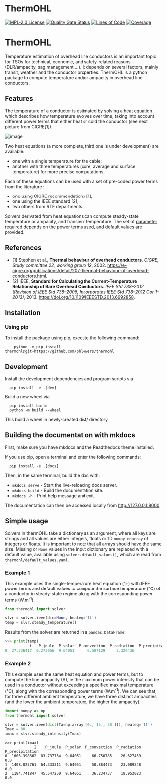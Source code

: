 <!--
SPDX-FileCopyrightText: 2025 RTE (https://www.rte-france.com)

This Source Code Form is subject to the terms of the Mozilla Public
License, v. 2.0. If a copy of the MPL was not distributed with this
file, You can obtain one at http://mozilla.org/MPL/2.0/.
SPDX-License-Identifier: MPL-2.0
-->

# ThermOHL

[![MPL-2.0 License](https://img.shields.io/badge/license-MPL_2.0-blue.svg)](https://www.mozilla.org/en-US/MPL/2.0/)
[![Quality Gate Status](https://sonarcloud.io/api/project_badges/measure?project=phlowers_thermohl&metric=alert_status)](https://sonarcloud.io/summary/new_code?id=phlowers_thermohl)
[![Lines of Code](https://sonarcloud.io/api/project_badges/measure?project=phlowers_thermohl&metric=ncloc)](https://sonarcloud.io/summary/new_code?id=phlowers_thermohl)
[![Coverage](https://sonarcloud.io/api/project_badges/measure?project=phlowers_thermohl&metric=coverage)](https://sonarcloud.io/summary/new_code?id=phlowers_thermohl)

# ThermOHL

Temperature estimation of overhead line conductors is an important topic for 
TSOs for technical, economic, and safety-related reasons (DLR/ampacity, sag 
management ...). It depends on several factors, mainly transit, weather and the
conductor properties. ThermOHL is a python package to compute temperature and/or 
ampacity in overhead line conductors.

## Features

The temperature of a conductor is estimated by solving a heat equation
which describes how temperature evolves over time, taking into account
different power terms that either heat or cold the conductor (see next picture 
from CIGRE[1]).

![image](thermohl-docs/docs/assets/images/cigre_balance.png "Overhead conductor heating and cooling. From [CIGRE].")

Two heat equations (a more complete, third one is under development)
are available:

* one with a single temperature for the cable;
* another with three temperatures (core, average and surface
  temperature) for more precise computations.

Each of these equations can be used with a set of pre-coded power
terms from the literature :

* one using CIGRE recommendations [1];  
* one using the IEEE standard [2];  
* two others from RTE departments.

Solvers derivated from heat equations can compute steady-state
temperature or ampacity, and transient temperature. The set of
[parameter](thermohl-docs/docs/api-reference/parameters.md) required depends on 
the power terms used, and default values are provided.

## References

* [1] Stephen et al., **Thermal behaviour of overhead conductors**. 
  *CIGRE, Study committee 22, working group 12*, 2002.
  https://e-cigre.org/publications/detail/207-thermal-behaviour-of-overhead-conductors.html.
* [2] IEEE, **Standard for Calculating the Current-Temperature Relationship of Bare Overhead Conductors**.
  *IEEE Std 738–2012 (Revision of IEEE Std 738–2006, Incorporates IEEE Std 738–2012 Cor 1–2013)*, 2013.
  https://doi.org/10.1109/IEEESTD.2013.6692858.


## Installation

### Using pip

To install the package using pip, execute the following command:

```shell
    python -m pip install thermohl@git+https://github.com/phlowers/thermohl
```

## Development

Install the development dependencies and program scripts via

```shell
  pip install -e .[dev]
```

Build a new wheel via

```shell
  pip install build
  python -m build --wheel
```

This build a wheel in newly-created dist/ directory

## Building the documentation with mkdocs

First, make sure you have mkdocs and the Readthedocs theme installed.

If you use pip, open a terminal and enter the following commands:

```shell 
  pip install -e .[docs]
```

Then, in the same terminal, build the doc with:

* `mkdocs serve` - Start the live-reloading docs server.
* `mkdocs build` - Build the documentation site.
* `mkdocs -h` - Print help message and exit.

The documentation can then be accessed locally from http://127.0.0.1:8000.

## Simple usage

Solvers in thermOHL take a dictionary as an argument, where all keys are strings and all values are either integers,
floats or 1D `numpy.ndarray` of integers or floats. It is important to note that all arrays should have the same size.
Missing or `None` values in the input dictionary are replaced with a default value, available using
`solver.default_values()`, which are read from `thermohl/default_values.yaml`.

### Example 1

This example uses the single-temperature heat equation (`1t`) with IEEE power terms and default values to compute the
surface temperature (°C) of a conductor in steady-state regime along with the corresponding power terms (W.m<sup>-1</sup>).

```python
from thermohl import solver

slvr = solver.ieee(dic=None, heateq='1t')
temp = slvr.steady_temperature() 
```

Results from the solver are returned in a `pandas.DataFrame`:

``` python
>>> print(temp)
           t   P_joule  P_solar  P_convection  P_radiation  P_precipitation
0  27.236417  0.273056  9.64051      6.587129     3.326436              0.0
```

### Example 2

This example uses the same heat equation and power terms, but to compute the line ampacity (A), ie the maximum power 
intensity that can be used in a conductor without exceeding a specified maximal temperature (°C), along with the 
corresponding power terms (W.m<sup>-1</sup>). We can see that, for three different ambient temperature, we have three
distinct ampacities (and the lower the ambient temperature, the higher the ampacity).

```python
import numpy as np
from thermohl import solver

slvr = solver.ieee(dict(Ta=np.array([0., 15., 30.])), heateq='1t')
Tmax = 80.
imax = slvr.steady_intensity(Tmax)
```

```
>>> print(imax)
             I    P_joule  P_solar  P_convection  P_radiation  P_precipitation
0  1606.398362  83.737734  9.64051     66.750785    26.627459              0.0
1  1408.025761  64.333311  9.64051     50.884473    23.089348              0.0
2  1184.741847  45.547250  9.64051     36.234737    18.953023              0.0
```
